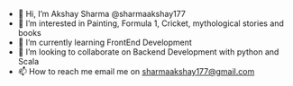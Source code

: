 - 👋 Hi, I’m Akshay Sharma @sharmaakshay177
- 👀 I’m interested in Painting, Formula 1, Cricket, mythological stories and books
- 🌱 I’m currently learning FrontEnd Development
- 💞️ I’m looking to collaborate on Backend Development with python and Scala
- 📫 How to reach me email me on sharmaakshay177@gmail.com

<!---
sharmaakshay177/sharmaakshay177 is a ✨ special ✨ repository because its `README.md` (this file) appears on your GitHub profile.
You can click the Preview link to take a look at your changes.
--->

